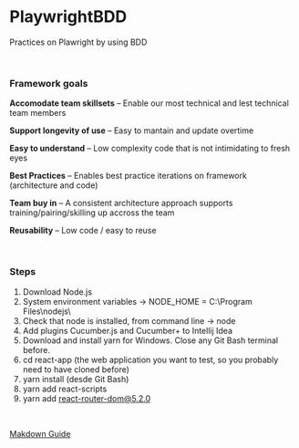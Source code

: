 # PlaywrightBDD
Practices on Plawright by using BDD

&nbsp;
### Framework goals ###

**Accomodate team skillsets** – Enable our most technical and lest technical team members
&nbsp;

**Support longevity of use** – Easy to mantain and update overtime
&nbsp;

**Easy to understand** – Low complexity code that is not intimidating to fresh eyes
&nbsp;

**Best Practices** – Enables best practice iterations on framework (architecture and code)
&nbsp;

**Team buy in** – A consistent architecture approach supports training/pairing/skilling up accross the team
&nbsp;

**Reusability** – Low code / easy to reuse
&nbsp;

&nbsp;

### Steps ###
1. Download Node.js
2. System environment variables -> NODE_HOME = C:\Program Files\nodejs\
3. Check that node is installed, from command line -> node
4. Add plugins Cucumber.js and Cucumber+ to Intellij Idea
5. Download and install yarn for Windows. Close any Git Bash terminal before.
6. cd react-app (the web application you want to test, so you probably need to have cloned before) 
7. yarn install (desde Git Bash)
8. yarn add react-scripts
9. yarn add react-router-dom@5.2.0



&nbsp;

[Makdown Guide](https://www.markdownguide.org/basic-syntax)
